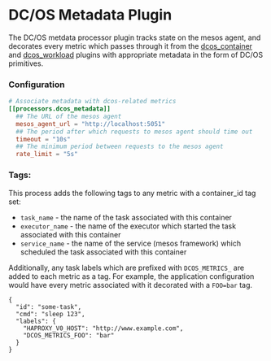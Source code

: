 # DC/OS Metadata Plugin

The DC/OS metdata processor plugin tracks state on the mesos agent, and decorates every metric which passes through it
from the [dcos_container](../../input/dcos_container) and [dcos_workload](../../input/dcos_workload) plugins with
appropriate metadata in the form of DC/OS primitives. 


### Configuration

```toml
# Associate metadata with dcos-related metrics
[[processors.dcos_metadata]]
  ## The URL of the mesos agent
  mesos_agent_url = "http://localhost:5051"
  ## The period after which requests to mesos agent should time out
  timeout = "10s"
  ## The minimum period between requests to the mesos agent
  rate_limit = "5s"
```

### Tags:

This process adds the following tags to any metric with a container_id tag set:

 - `task_name` - the name of the task associated with this container
 - `executor_name` - the name of the executor which started the task associated
                     with this container
 - `service_name` - the name of the service (mesos framework) which scheduled 
                    the task associated with this container

Additionally, any task labels which are prefixed with `DCOS_METRICS_` are added
to each metric as a tag. For example, the application configuration would have
every metric associated with it decorated with a `FOO=bar` tag.

```
{
  "id": "some-task",
  "cmd": "sleep 123",
  "labels": {
    "HAPROXY_V0_HOST": "http://www.example.com",
    "DCOS_METRICS_FOO": "bar"
  }
}
```
